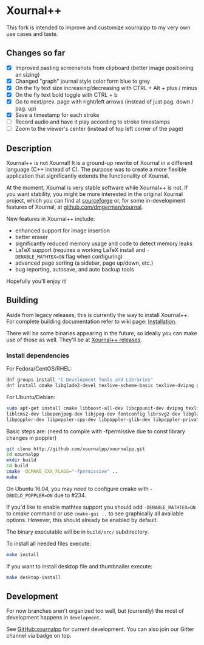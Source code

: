 # Xournal++

This fork is intended to improve and customize xournalpp to my very own use cases and taste. 

## Changes so far

- [x] Improved pasting screenshots from clipboard (better image positioning an sizing)
- [x] Changed "graph" journal style color form blue to grey 
- [x] On the fly text size increasing/decreasing with CTRL + Alt + plus / minus
- [x] On the fly text bold toggle with CTRL + b
- [x] Go to next/prev. page with right/left arrows (instead of just pag. down / pag. up)
- [x] Save a timestamp for each stroke 
- [ ] Record audio and have it play according to stroke timestamps   
- [ ] Zoom to the viewer's center (instead of top left corner of the page)

## Description

Xournal++ is not Xournal! It is a ground-up rewrite of Xournal in a different language (C++ instead of C). The purpose
was to create a more flexible application that significantly extends the functionality of Xournal.

At the moment, Xournal is very stable software while Xournal++ is not. If you want stability, you might be more
interested in the original Xournal project, which you can find at [sourceforge](http://sourceforge.net/projects/xournal/)
or, for some in-development features of Xournal, at [github.com/dmgerman/xournal](https://github.com/dmgerman/xournal).

New features in Xournal++ include:

* enhanced support for image insertion
* better eraser
* significantly reduced memory usage and code to detect memory leaks
* LaTeX support (requires a working LaTeX install and ```-DENABLE_MATHTEX=ON``` flag when configuring)
* advanced page sorting (a sidebar, page up/down, etc.)
* bug reporting, autosave, and auto backup tools

Hopefully you'll enjoy it!


## Building

Aside from legacy releases, this is currently the way to install Xournal++. For complete building documentation refer to wiki page:
[Installation](https://github.com/xournalpp/xournalpp/wiki/Installing).

There will be some binaries appearing in the future, so ideally you can make use of those as well.
They'll be at [Xournal++ releases](https://github.com/xournalpp/xournalpp/releases).

### Install dependencies
For Fedora/CentOS/RHEL:
````bash
dnf groups install "C Development Tools and Libraries"
dnf install cmake libglade2-devel texlive-scheme-basic texlive-dvipng glibmm24-devel gtk2-devel gtk+-devel boost boost-devel poppler-glib-devel
````

For Ubuntu/Debian:

````bash
sudo apt-get install cmake libboost-all-dev libcppunit-dev dvipng texlive
liblcms2-dev libopenjpeg-dev libjpeg-dev fontconfig librsvg2-dev libglade2-dev
libpoppler-dev libpoppler-cpp-dev libpoppler-glib-dev libpoppler-private-dev
````

Basic steps are: (need to compile with -fpermissive due to const library changes in poppler)
````bash
git clone http://github.com/xournalpp/xournalpp.git
cd xournalpp
mkdir build
cd build
cmake -DCMAKE_CXX_FLAGS="-fpermissive" ..
make
````

On Ubuntu 16.04, you may need to configure cmake with `-DBUILD_POPPLER=ON` due
to #234.

If you'd like to enable mathtex support you should add `-DENABLE_MATHTEX=ON` to cmake command or use `cmake-gui ..`
to see graphically all available options. However, this should already be enabled by default.

The binary executable will be in `build/src/` subdirectory.

To install all needed files execute:
```bash
make install
```

If you want to install desktop file and thumbnailer execute:
```bash
make desktop-install
```


## Development

For now branches aren't organized too well, but (currently) the most of development happens in `development`.

See [GitHub:xournalpp](http://github.com/xournalpp/xournalpp) for current development. You can also join
our Gitter channel via badge on top.
